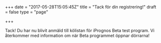+++
date = "2017-05-28T15:05:45Z"
title = "Tack för din registrering!"
draft = false
type = "page"

+++

Tack! Du har nu blivit anmäld till kölistan för iPrognos Beta test program.
Vi återkommer med information om när Beta programmet öppnar dörrarna!
